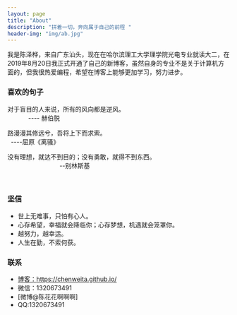 ```yaml
---
layout: page
title: "About"
description: "拼着一切，奔向属于自己的前程 "
header-img: "img/ab.jpg"
---
```



<center>
</center>


我是陈泽桦，来自广东汕头，现在在哈尔滨理工大学理学院光电专业就读大二，在2019年8月20日我正式开通了自己的新博客，虽然自身的专业不是关于计算机方面的，但我很热爱编程，希望在博客上能够更加学习，努力进步。

### 喜欢的句子


>
对于盲目的人来说，所有的风向都是逆风。
                                                                         ---- 赫伯脱

>
路漫漫其修远兮，吾将上下而求索。
         
                                                                 ----屈原《离骚》

>
没有理想，就达不到目的；没有勇敢，就得不到东西。
                                                                         --别林斯基

                                                                  
                                                                       



### 坚信


- 世上无难事，只怕有心人。
- 心存希望，幸福就会降临你；心存梦想，机遇就会笼罩你。
- 越努力，越幸运。
- 人生在勤，不索何获。



### 联系

- [博客：https://chenweita.github.io/
](https://chenweita.github.io/
)
- 微信：1320673491
- [微博@陈花花啊啊啊]
- QQ:1320673491








